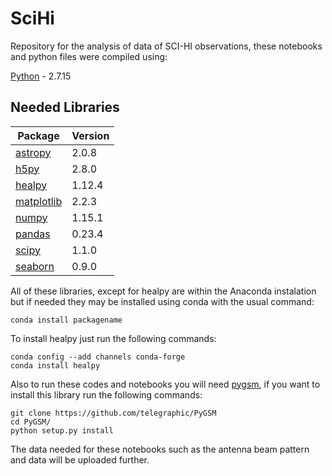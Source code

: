 # SciHi

Repository for the analysis of data of SCI-HI observations, these notebooks and  python files were compiled using:

[Python](https://www.python.org/) - 2.7.15 

## Needed Libraries

| Package | Version |               
|---------|:--------|
| [astropy](http://www.astropy.org/) | 2.0.8 |
| [h5py](https://www.h5py.org/) | 2.8.0 |
| [healpy](https://healpy.readthedocs.io/en/latest/) | 1.12.4 |
| [matplotlib](https://matplotlib.org/) | 2.2.3 | 
| [numpy](http://www.numpy.org/) | 1.15.1 |
| [pandas](https://pandas.pydata.org/) | 0.23.4 |
| [scipy](https://www.scipy.org/) | 1.1.0 |
| [seaborn](https://seaborn.pydata.org/) | 0.9.0 |


All of these libraries, except for healpy are within the Anaconda instalation but if needed they may be installed using conda with the usual command:

```
conda install packagename
```

To install healpy just run the following commands:

```
conda config --add channels conda-forge
conda install healpy
```

Also to run these codes and notebooks you will need [pygsm](https://github.com/telegraphic/PyGSM), if you want to install this library run the following commands:

```
git clone https://github.com/telegraphic/PyGSM
cd PyGSM/
python setup.py install
```

The data needed for these notebooks such as the antenna beam pattern and data will be uploaded further.



